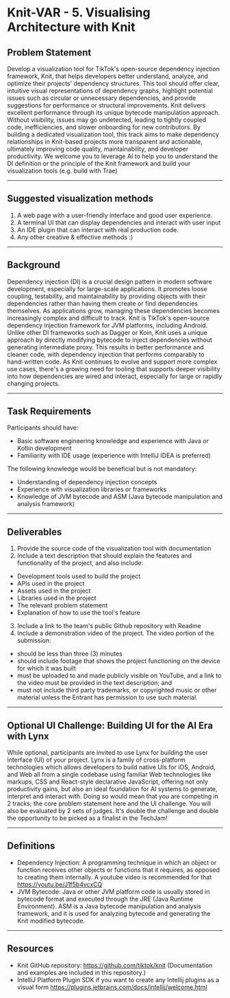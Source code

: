 # Knit-VAR - 5. Visualising Architecture with Knit

## Problem Statement
Develop a visualization tool for TikTok's open-source dependency injection framework, Knit, that helps developers better understand, analyze, and optimize their projects' dependency structures. This tool should offer clear, intuitive visual representations of dependency graphs, highlight potential issues such as circular or unnecessary dependencies, and provide suggestions for performance or structural improvements.
Knit delivers excellent performance through its unique bytecode manipulation approach. Without visibility, issues may go undetected, leading to tightly coupled code, inefficiencies, and slower onboarding for new contributors. 
By building a dedicated visualization tool, this track aims to make dependency relationships in Knit-based projects more transparent and actionable, ultimately improving code quality, maintainability, and developer productivity.
We welcome you to leverage AI to help you to understand the DI definition or the principle of the Knit framework and build your visualization tools (e.g. build with Trae)

---

## Suggested visualization methods
1. A web page with a user-friendly interface and good user experience.
2. A terminal UI that can display dependencies and interact with user input
3. An IDE plugin that can interact with real production code.
4. Any other creative & effective methods :)

---

## Background
Dependency injection (DI) is a crucial design pattern in modern software development, especially for large-scale applications. It promotes loose coupling, testability, and maintainability by providing objects with their dependencies rather than having them create or find dependencies themselves. As applications grow, managing these dependencies becomes increasingly complex and difficult to track.
Knit is TikTok's open-source dependency injection framework for JVM platforms, including Android. Unlike other DI frameworks such as Dagger or Koin, Knit uses a unique approach by directly modifying bytecode to inject dependencies without generating intermediate proxy. This results in better performance and cleaner code, with dependency injection that performs comparably to hand-written code.
As Knit continues to evolve and support more complex use cases, there's a growing need for tooling that supports deeper visibility into how dependencies are wired and interact, especially for large or rapidly changing projects.

---

## Task Requirements
Participants should have:
- Basic software engineering knowledge and experience with Java or Kotlin development
- Familiarity with IDE usage (experience with IntelliJ IDEA is preferred)

The following knowledge would be beneficial but is not mandatory:
- Understanding of dependency injection concepts
- Experience with visualization libraries or frameworks
- Knowledge of JVM bytecode and ASM (Java bytecode manipulation and analysis framework)

---

## Deliverables
1. Provide the source code of the visualization tool with documentation
2. Include a text description that should explain the features and functionality of the project, and also include:
  - Development tools used to build the project
  - APIs used in the project
  - Assets used in the project
  - Libraries used in the project
  - The relevant problem statement 
  - Explanation of how to use the tool's feature
3. Include a link to the team's public Github repository with Readme
4. Include a demonstration video of the project. The video portion of the submission:
  - should be less than three (3) minutes
  - should include footage that shows the project functioning on the device for which it was built
  - must be uploaded to and made publicly visible on YouTube, and a link to the video must be provided in the text description; and
  - must not include third party trademarks, or copyrighted music or other material unless the Entrant has permission to use such material.

---

## Optional UI Challenge: Building UI for the AI Era with Lynx
While optional, participants are invited to use Lynx for building the user interface (UI) of your project. 
Lynx is a family of cross-platform technologies which allows developers to build native UIs for iOS, Android, and Web all from a single codebase using familiar Web technologies like markups, CSS and React-style declarative JavaScript, offering not only productivity gains, but also an ideal foundation for AI systems to generate, interpret and interact with.
Doing so would mean that you are competing in 2 tracks; the core problem statement here and the UI challenge. You will also be evaluated by 2 sets of judges. It's double the challenge and double the opportunity to be picked as a finalist in the TechJam!

---

## Definitions
- Dependency Injection: A programming technique in which an object or function receives other objects or functions that it requires, as opposed to creating them internally. A youtube video is recommended for that https://youtu.be/J1f5b4vcxCQ
- JVM Bytecode: Java or other JVM platform code is usually stored in bytecode format and executed through the JRE (Java Runtime Environment). ASM is a Java bytecode manipulation and analysis framework, and it is used for analyzing bytecode and generating the Knit modified bytecode.

---

## Resources
- Knit GitHub repository: https://github.com/tiktok/knit (Documentation and examples are included in this repository.)
- IntelliJ Platform Plugin SDK if you want to create any Intellij plugins as a visual form https://plugins.jetbrains.com/docs/intellij/welcome.html
